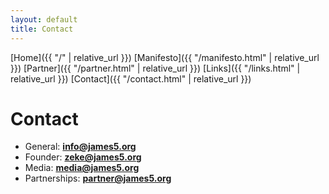 ```yaml
---
layout: default
title: Contact
---
```


[Home]({{ "/" | relative_url }})
[Manifesto]({{ "/manifesto.html" | relative_url }})
[Partner]({{ "/partner.html" | relative_url }})
[Links]({{ "/links.html" | relative_url }})
[Contact]({{ "/contact.html" | relative_url }})


# Contact
- General: **info@james5.org**
- Founder: **zeke@james5.org**
- Media: **media@james5.org**
- Partnerships: **partner@james5.org**
